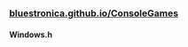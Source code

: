 ### [bluestronica.github.io/ConsoleGames](https://bluestronica.github.io/ConsoleGames)

#### Windows.h